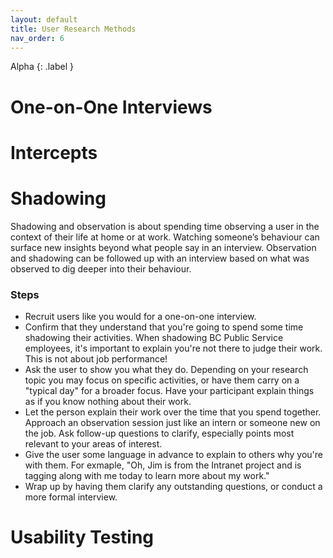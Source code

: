 ```yaml
---
layout: default
title: User Research Methods
nav_order: 6
---
```


Alpha
{: .label }

# One-on-One Interviews

# Intercepts

# Shadowing

Shadowing and observation is about spending time observing a user in the context of their life at home or at work. Watching someone’s behaviour can surface new insights beyond what people say in an interview. Observation and shadowing can be followed up with an interview based on what was observed to dig deeper into their behaviour. 

### Steps
- Recruit users like you would for a one-on-one interview. 
- Confirm that they understand that you're going to spend some time shadowing their activities. When shadowing BC Public Service employees, it's important to explain you're not there to judge their work. This is not about job performance!
- Ask the user to show you what they do. Depending on your research topic you may focus on specific activities, or have them carry on a "typical day" for a broader focus. Have your participant explain things as if you know nothing about their work.
- Let the person explain their work over the time that you spend together. Approach an observation session just like an intern or someone new on the job. Ask follow-up questions to clarify, especially points most relevant to your areas of interest.
- Give the user some language in advance to explain to others why you're with them. For exmaple, "Oh, Jim is from the Intranet project and is tagging along with me today to learn more about my work." 
- Wrap up by having them clarify any outstanding questions, or conduct a more formal interview.

# Usability Testing
